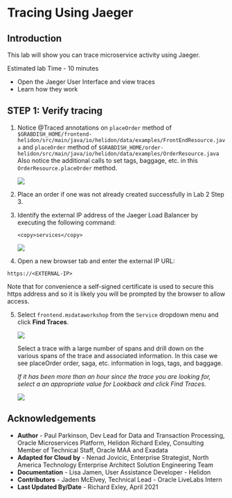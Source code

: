 # Tracing Using Jaeger

## Introduction

This lab will show you can trace microservice activity using Jaeger.

Estimated lab Time - 10 minutes

  -   Open the Jaeger User Interface and view traces
  -   Learn how they work

## **STEP 1**: Verify tracing

1. Notice @Traced annotations on `placeOrder` method of `$GRABDISH_HOME/frontend-helidon/src/main/java/io/helidon/data/examples/FrontEndResource.java` and `placeOrder` method of `$GRABDISH_HOME/order-helidon/src/main/java/io/helidon/data/examples/OrderResource.java`
   Also notice the additional calls to set tags, baggage, etc. in this `OrderResource.placeOrder` method.

   ![](images/ordertracingsrc.png " ")

2. Place an order if one was not already created successfully in Lab 2 Step 3.

3. Identify the external IP address of the Jaeger Load Balancer by executing the following command:

    ```
    <copy>services</copy>
    ```

    ![](images/jaegerservice.png " ")

4. Open a new browser tab and enter the external IP URL:

  `https://<EXTERNAL-IP>`

   Note that for convenience a self-signed certificate is used to secure this https address and so it is likely you will be prompted by the browser to allow access.

5. Select `frontend.msdataworkshop` from the `Service` dropdown menu and click **Find Traces**.

    ![](images/jaegertrace.png " ")

   Select a trace with a large number of spans and drill down on the various spans of the trace and associated information. In this case we see placeOrder order, saga, etc. information in logs, tags, and baggage.

   *If it has been more than an hour since the trace you are looking for, select a an appropriate value for Lookback and click Find Traces.*

    ![](images/jaegertracedetail.png " ")

## Acknowledgements
* **Author** - Paul Parkinson, Dev Lead for Data and Transaction Processing, Oracle Microservices Platform, Helidon
               Richard Exley, Consulting Member of Technical Staff, Oracle MAA and Exadata
* **Adapted for Cloud by** - Nenad Jovicic, Enterprise Strategist, North America Technology Enterprise Architect Solution Engineering Team
* **Documentation** - Lisa Jamen, User Assistance Developer - Helidon
* **Contributors** - Jaden McElvey, Technical Lead - Oracle LiveLabs Intern
* **Last Updated By/Date** - Richard Exley, April 2021